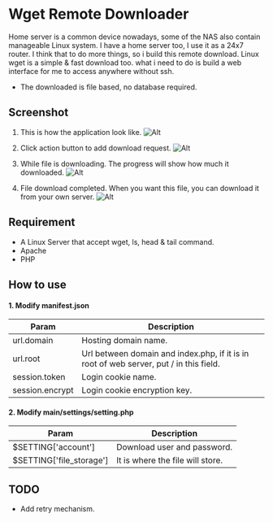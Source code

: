 # Wget Remote Downloader
Home server is a common device nowadays, some of the NAS also contain manageable Linux system. I have a home server too, I use it as a 24x7 router. I think that to do more things, so i build this remote download. Linux wget is a simple & fast download too. what i need to do is build a web interface for me to access anywhere without ssh.

* The downloaded is file based, no database required.

## Screenshot
1. This is how the application look like.
![Alt](https://raw.githubusercontent.com/vin89423/wget-remote-downloader/master/sample-img/download_list.png)

2. Click action button to add download request.
![Alt](https://raw.githubusercontent.com/vin89423/wget-remote-downloader/master/sample-img/download-dialog.png)

3. While file is downloading. The progress will show how much it downloaded.
![Alt](https://raw.githubusercontent.com/vin89423/wget-remote-downloader/master/sample-img/downloading.png)

4. File download completed. When you want this file, you can download it from your own server.
![Alt](https://raw.githubusercontent.com/vin89423/wget-remote-downloader/master/sample-img/downloaded.png)


## Requirement
* A Linux Server that accept wget, ls, head & tail command.
* Apache
* PHP

## How to use
#### 1. Modify manifest.json
| Param | Description |
| --- | --- |
| url.domain | Hosting domain name. |
| url.root | Url between domain and index.php, if it is in root of web server, put / in this field. |
| session.token | Login cookie name. |
| session.encrypt | Login cookie encryption key. |

#### 2. Modify main/settings/setting.php
| Param | Description |
| --- | --- |
| $SETTING['account'] | Download user and password. |
| $SETTING['file_storage'] | It is where the file will store. |

## TODO
* Add retry mechanism.
